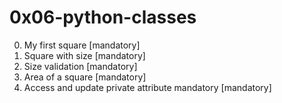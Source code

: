 # 0x06-python-classes

0. My first square [mandatory]
1. Square with size [mandatory]
2. Size validation [mandatory]
3. Area of a square [mandatory]
4. Access and update private attribute mandatory [mandatory]
